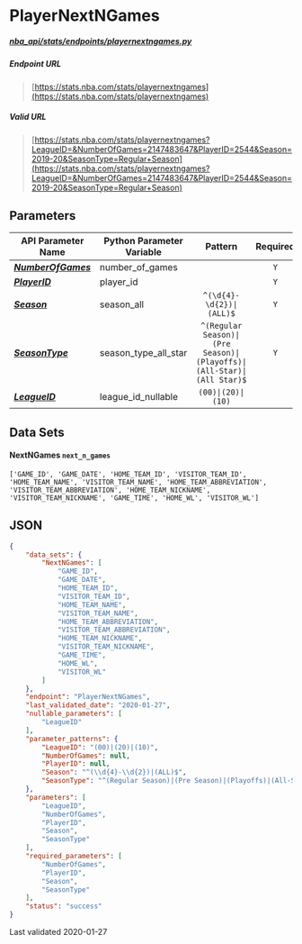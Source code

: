 # PlayerNextNGames
##### [nba_api/stats/endpoints/playernextngames.py](https://github.com/swar/nba_api/blob/master/nba_api/stats/endpoints/playernextngames.py)

##### Endpoint URL
>[https://stats.nba.com/stats/playernextngames](https://stats.nba.com/stats/playernextngames)

##### Valid URL
>[https://stats.nba.com/stats/playernextngames?LeagueID=&NumberOfGames=2147483647&PlayerID=2544&Season=2019-20&SeasonType=Regular+Season](https://stats.nba.com/stats/playernextngames?LeagueID=&NumberOfGames=2147483647&PlayerID=2544&Season=2019-20&SeasonType=Regular+Season)

## Parameters
API Parameter Name | Python Parameter Variable | Pattern | Required | Nullable
------------ | ------------ | :-----------: | :---: | :---:
[_**NumberOfGames**_](https://github.com/swar/nba_api/blob/master/docs/nba_api/stats/library/parameters.md#NumberOfGames) | number_of_games |  | `Y` |  | 
[_**PlayerID**_](https://github.com/swar/nba_api/blob/master/docs/nba_api/stats/library/parameters.md#PlayerID) | player_id |  | `Y` |  | 
[_**Season**_](https://github.com/swar/nba_api/blob/master/docs/nba_api/stats/library/parameters.md#Season) | season_all | `^(\d{4}-\d{2})\|(ALL)$` | `Y` |  | 
[_**SeasonType**_](https://github.com/swar/nba_api/blob/master/docs/nba_api/stats/library/parameters.md#SeasonType) | season_type_all_star | `^(Regular Season)\|(Pre Season)\|(Playoffs)\|(All-Star)\|(All Star)$` | `Y` |  | 
[_**LeagueID**_](https://github.com/swar/nba_api/blob/master/docs/nba_api/stats/library/parameters.md#LeagueID) | league_id_nullable | `(00)\|(20)\|(10)` |  | `Y` | 

## Data Sets
#### NextNGames `next_n_games`
```text
['GAME_ID', 'GAME_DATE', 'HOME_TEAM_ID', 'VISITOR_TEAM_ID', 'HOME_TEAM_NAME', 'VISITOR_TEAM_NAME', 'HOME_TEAM_ABBREVIATION', 'VISITOR_TEAM_ABBREVIATION', 'HOME_TEAM_NICKNAME', 'VISITOR_TEAM_NICKNAME', 'GAME_TIME', 'HOME_WL', 'VISITOR_WL']
```


## JSON
```json
{
    "data_sets": {
        "NextNGames": [
            "GAME_ID",
            "GAME_DATE",
            "HOME_TEAM_ID",
            "VISITOR_TEAM_ID",
            "HOME_TEAM_NAME",
            "VISITOR_TEAM_NAME",
            "HOME_TEAM_ABBREVIATION",
            "VISITOR_TEAM_ABBREVIATION",
            "HOME_TEAM_NICKNAME",
            "VISITOR_TEAM_NICKNAME",
            "GAME_TIME",
            "HOME_WL",
            "VISITOR_WL"
        ]
    },
    "endpoint": "PlayerNextNGames",
    "last_validated_date": "2020-01-27",
    "nullable_parameters": [
        "LeagueID"
    ],
    "parameter_patterns": {
        "LeagueID": "(00)|(20)|(10)",
        "NumberOfGames": null,
        "PlayerID": null,
        "Season": "^(\\d{4}-\\d{2})|(ALL)$",
        "SeasonType": "^(Regular Season)|(Pre Season)|(Playoffs)|(All-Star)|(All Star)$"
    },
    "parameters": [
        "LeagueID",
        "NumberOfGames",
        "PlayerID",
        "Season",
        "SeasonType"
    ],
    "required_parameters": [
        "NumberOfGames",
        "PlayerID",
        "Season",
        "SeasonType"
    ],
    "status": "success"
}
```

Last validated 2020-01-27
